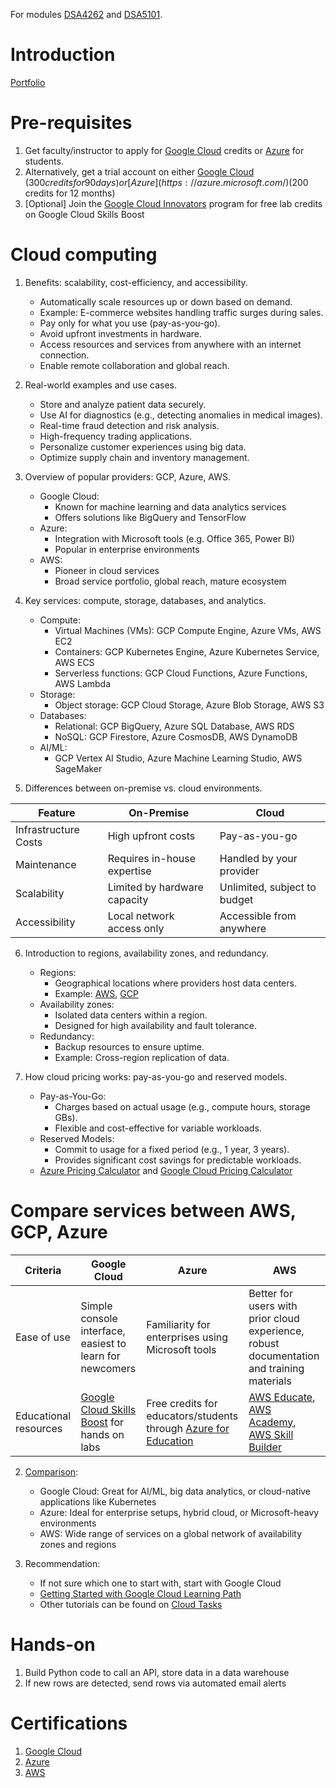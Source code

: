 For modules [DSA4262](https://nusmods.com/courses/DSA4262/sense-making-case-analysis-health-and-medicine) and [DSA5101](https://nusmods.com/courses/DSA5101/introduction-to-big-data-for-industry).

# Introduction

[Portfolio](https://kohwyhow.com/)

# Pre-requisites

1. Get faculty/instructor to apply for [Google Cloud](https://support.google.com/google-cloud-higher-ed/answer/10324552) credits or [Azure](https://azure.microsoft.com/en-us/free/students) for students. 
2. Alternatively, get a trial account on either [Google Cloud](https://cloud.google.com/?hl=en) ($300 credits for 90 days) or [Azure](https://azure.microsoft.com/) ($200 credits for 12 months)
3. [Optional] Join the [Google Cloud Innovators](https://cloud.google.com/innovators?hl=en) program for free lab credits on Google Cloud Skills Boost

# Cloud computing
1. Benefits: scalability, cost-efficiency, and accessibility.
   * Automatically scale resources up or down based on demand.
   * Example: E-commerce websites handling traffic surges during sales.
   * Pay only for what you use (pay-as-you-go).
   * Avoid upfront investments in hardware.
   * Access resources and services from anywhere with an internet connection.
   * Enable remote collaboration and global reach.

2. Real-world examples and use cases.
   * Store and analyze patient data securely.
   * Use AI for diagnostics (e.g., detecting anomalies in medical images).
   * Real-time fraud detection and risk analysis.
   * High-frequency trading applications.
   * Personalize customer experiences using big data.
   * Optimize supply chain and inventory management.

3. Overview of popular providers: GCP, Azure, AWS.
   * Google Cloud:
      * Known for machine learning and data analytics services
      * Offers solutions like BigQuery and TensorFlow  
   * Azure:
      * Integration with Microsoft tools (e.g. Office 365, Power BI)
      * Popular in enterprise environments
   * AWS:
      * Pioneer in cloud services
      * Broad service portfolio, global reach, mature ecosystem
  
4. Key services: compute, storage, databases, and analytics.
   * Compute:
      * Virtual Machines (VMs): GCP Compute Engine, Azure VMs, AWS EC2
      * Containers: GCP Kubernetes Engine, Azure Kubernetes Service, AWS ECS
      * Serverless functions: GCP Cloud Functions, Azure Functions, AWS Lambda
   * Storage:
      * Object storage: GCP Cloud Storage, Azure Blob Storage, AWS S3
   * Databases:
      * Relational: GCP BigQuery, Azure SQL Database, AWS RDS
      * NoSQL: GCP Firestore, Azure CosmosDB, AWS DynamoDB
   * AI/ML:
      * GCP Vertex AI Studio, Azure Machine Learning Studio, AWS SageMaker
      
5. Differences between on-premise vs. cloud environments.

| Feature  | On-Premise | Cloud | 
| ------------- | ------------- | ------------- |
| Infrastructure Costs  | High upfront costs | Pay-as-you-go |
| Maintenance | Requires in-house expertise | Handled by your provider |
| Scalability | Limited by hardware capacity | Unlimited, subject to budget |
| Accessibility | Local network access only | Accessible from anywhere |

6. Introduction to regions, availability zones, and redundancy.
   * Regions:
      * Geographical locations where providers host data centers.
      * Example: [AWS](https://aws.amazon.com/about-aws/global-infrastructure/regions_az/), [GCP](https://cloud.google.com/about/locations#asia-pacific)
   * Availability zones:
      * Isolated data centers within a region.
      * Designed for high availability and fault tolerance.
   * Redundancy:
      * Backup resources to ensure uptime.
      * Example: Cross-region replication of data.

7. How cloud pricing works: pay-as-you-go and reserved models.
   * Pay-as-You-Go:
      * Charges based on actual usage (e.g., compute hours, storage GBs).
      * Flexible and cost-effective for variable workloads.
   * Reserved Models:
      * Commit to usage for a fixed period (e.g., 1 year, 3 years).
      * Provides significant cost savings for predictable workloads.
   * [Azure Pricing Calculator](https://azure.microsoft.com/en-us/pricing/calculator/) and [Google Cloud Pricing Calculator](https://cloud.google.com/products/calculator)

# Compare services between AWS, GCP, Azure

| Criteria  | Google Cloud | Azure | AWS |
| ------------- | ------------- | ------------- | ------------- |
| Ease of use  | Simple console interface, easiest to learn for newcomers  | Familiarity for enterprises using Microsoft tools | Better for users with prior cloud experience, robust documentation and training materials |
| Educational resources  | [Google Cloud Skills Boost](https://www.cloudskillsboost.google/) for hands on labs  | Free credits for educators/students through [Azure for Education](https://azureforeducation.microsoft.com/en-us/Institutions) | [AWS Educate](https://aws.amazon.com/education/awseducate/), [AWS Academy](https://aws.amazon.com/training/awsacademy/), [AWS Skill Builder](https://skillbuilder.aws/) |

2. [Comparison](https://cloud.google.com/docs/get-started/aws-azure-gcp-service-comparison):
   * Google Cloud: Great for AI/ML, big data analytics, or cloud-native applications like Kubernetes
   * Azure: Ideal for enterprise setups, hybrid cloud, or Microsoft-heavy environments
   * AWS: Wide range of services on a global network of availability zones and regions

3. Recommendation:
   * If not sure which one to start with, start with Google Cloud
   * [Getting Started with Google Cloud Learning Path](https://www.cloudskillsboost.google/paths/8)
   * Other tutorials can be found on [Cloud Tasks](https://cloud.google.com/docs/ai-ml)

# Hands-on

1. Build Python code to call an API, store data in a data warehouse
2. If new rows are detected, send rows via automated email alerts

# Certifications
1. [Google Cloud](https://cloud.google.com/learn/certification)
2. [Azure](https://azure.microsoft.com/en-us/resources/training-and-certifications#azure-certifications)
3. [AWS](https://www.aws.training/certification)

